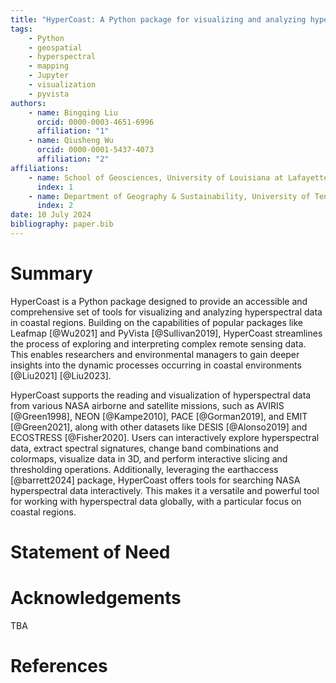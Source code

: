 ```yaml
---
title: "HyperCoast: A Python package for visualizing and analyzing hyperspectral data in coastal regions"
tags:
    - Python
    - geospatial
    - hyperspectral
    - mapping
    - Jupyter
    - visualization
    - pyvista
authors:
    - name: Bingqing Liu
      orcid: 0000-0003-4651-6996
      affiliation: "1"
    - name: Qiusheng Wu
      orcid: 0000-0001-5437-4073
      affiliation: "2"
affiliations:
    - name: School of Geosciences, University of Louisiana at Lafayette, Lafayette, LA 70504, United States
      index: 1
    - name: Department of Geography & Sustainability, University of Tennessee, Knoxville, TN 37996, United States
      index: 2
date: 10 July 2024
bibliography: paper.bib
---
```


# Summary

HyperCoast is a Python package designed to provide an accessible and comprehensive set of tools for visualizing and analyzing hyperspectral data in coastal regions. Building on the capabilities of popular packages like Leafmap [@Wu2021] and PyVista [@Sullivan2019], HyperCoast streamlines the process of exploring and interpreting complex remote sensing data. This enables researchers and environmental managers to gain deeper insights into the dynamic processes occurring in coastal environments [@Liu2021]
[@Liu2023].

HyperCoast supports the reading and visualization of hyperspectral data from various NASA airborne and satellite missions, such as AVIRIS [@Green1998], NEON [@Kampe2010], PACE [@Gorman2019], and EMIT [@Green2021], along with other datasets like DESIS [@Alonso2019] and ECOSTRESS [@Fisher2020]. Users can interactively explore hyperspectral data, extract spectral signatures, change band combinations and colormaps, visualize data in 3D, and perform interactive slicing and thresholding operations. Additionally, leveraging the earthaccess [@barrett2024] package, HyperCoast offers tools for searching NASA hyperspectral data interactively. This makes it a versatile and powerful tool for working with hyperspectral data globally, with a particular focus on coastal regions.

# Statement of Need

# Acknowledgements

TBA

# References
